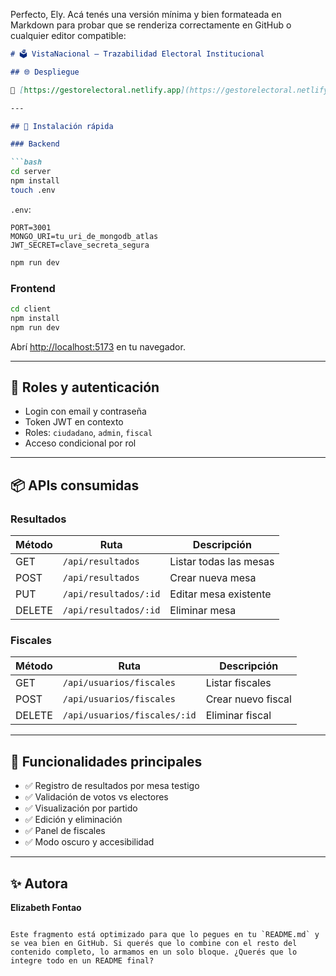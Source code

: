 
Perfecto, Ely. Acá tenés una versión mínima y bien formateada en Markdown para probar que se renderiza correctamente en GitHub o cualquier editor compatible:

```markdown
# 🗳️ VistaNacional – Trazabilidad Electoral Institucional

## 🌐 Despliegue

🔗 [https://gestorelectoral.netlify.app](https://gestorelectoral.netlify.app)

---

## 🚀 Instalación rápida

### Backend

```bash
cd server
npm install
touch .env
```

`.env`:

```env
PORT=3001
MONGO_URI=tu_uri_de_mongodb_atlas
JWT_SECRET=clave_secreta_segura
```

```bash
npm run dev
```

### Frontend

```bash
cd client
npm install
npm run dev
```

Abrí [http://localhost:5173](http://localhost:5173) en tu navegador.

---

## 🔐 Roles y autenticación

- Login con email y contraseña  
- Token JWT en contexto  
- Roles: `ciudadano`, `admin`, `fiscal`  
- Acceso condicional por rol

---

## 📦 APIs consumidas

### Resultados

| Método | Ruta                   | Descripción             |
|--------|------------------------|-------------------------|
| GET    | `/api/resultados`      | Listar todas las mesas  |
| POST   | `/api/resultados`      | Crear nueva mesa        |
| PUT    | `/api/resultados/:id`  | Editar mesa existente   |
| DELETE | `/api/resultados/:id`  | Eliminar mesa           |

### Fiscales

| Método | Ruta                          | Descripción         |
|--------|-------------------------------|---------------------|
| GET    | `/api/usuarios/fiscales`      | Listar fiscales     |
| POST   | `/api/usuarios/fiscales`      | Crear nuevo fiscal  |
| DELETE | `/api/usuarios/fiscales/:id`  | Eliminar fiscal     |

---

## 🧪 Funcionalidades principales

- ✅ Registro de resultados por mesa testigo  
- ✅ Validación de votos vs electores  
- ✅ Visualización por partido  
- ✅ Edición y eliminación  
- ✅ Panel de fiscales  
- ✅ Modo oscuro y accesibilidad

---

## ✨ Autora

**Elizabeth Fontao**
```

Este fragmento está optimizado para que lo pegues en tu `README.md` y se vea bien en GitHub. Si querés que lo combine con el resto del contenido completo, lo armamos en un solo bloque. ¿Querés que lo integre todo en un README final?




